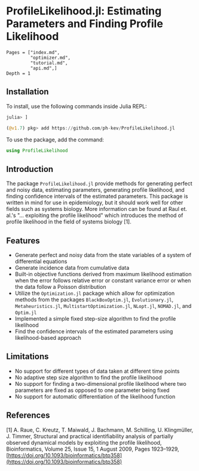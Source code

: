# ProfileLikelihood.jl: Estimating Parameters and Finding Profile Likelihood

```@contents
Pages = ["index.md",
         "optimizer.md",
         "tutorial.md",
         "api.md",]
Depth = 1
```

## Installation 
To install, use the following commands inside Julia REPL: 
```julia 
julia> ]

(@v1.7) pkg> add https://github.com/ph-kev/ProfileLikelihood.jl
```

To use the package, add the command: 
```julia 
using ProfileLikelihood
```

## Introduction 
The package `ProfileLikelihood.jl` provide methods for generating perfect and noisy data, 
estimating parameters, generating profile likelihood, and finding confidence intervals of the estimated parameters. This package is written in mind for use in epidemiology, but it should work well for other fields such as systems biology. More information can be found at Raul et. al.'s "... exploiting the profile likelihood" which introduces the method of profile likelihood in the field of systems biology [1].

## Features  
- Generate perfect and noisy data from the state variables of a system of differential equations 
- Generate incidence data from cumulative data 
- Built-in objective functions derived from maximum likelihood estimation when the error follows relative error or constant variance error or when the data follow a Poisson distribution
- Utilize the `Optimization.jl` package which allow for optimization methods from the packages `BlackBoxOptim.jl`, `Evolutionary.jl`, `Metaheuristics.jl`, `MultistartOptimization.jl`, `NLopt.jl`, `NOMAD.jl`, and `Optim.jl`
- Implemented a simple fixed step-size algorithm to find the profile likelihood 
- Find the confidence intervals of the estimated parameters using likelihood-based approach 

## Limitations 
- No support for different types of data taken at different time points 
- No adaptive step size algorithm to find the profile likelihood 
- No support for finding a two-dimensional profile likelihood where two parameters are fixed as opposed to one parameter being fixed  
- No support for automatic differentiation of the likelihood function 

## References 
[1] A. Raue, C. Kreutz, T. Maiwald, J. Bachmann, M. Schilling, U. Klingmüller, J. Timmer, Structural and practical identifiability analysis of partially observed dynamical models by exploiting the profile likelihood, Bioinformatics, Volume 25, Issue 15, 1 August 2009, Pages 1923–1929, [https://doi.org/10.1093/bioinformatics/btp358](https://doi.org/10.1093/bioinformatics/btp358)
